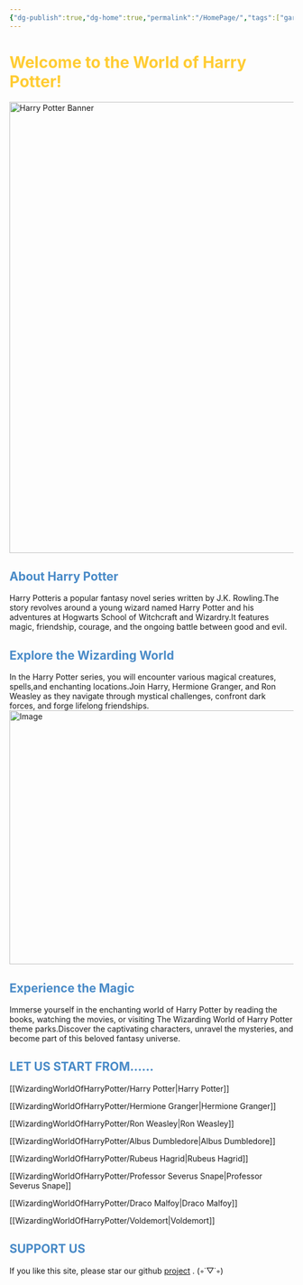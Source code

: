 ```yaml
---
{"dg-publish":true,"dg-home":true,"permalink":"/HomePage/","tags":["gardenEntry"],"dgPassFrontmatter":true,"created":"","updated":""}
---
```



<body>
        <h1 style="color: #FFCC33;">Welcome to the World of Harry Potter!</h1>
        <img src="http://rxbg5ysja.bkt.gdipper.com/We.png" alt="Harry Potter Banner" width="600" height="800" >
</body>
<h2 style="color:  #488AC7 ;">About Harry Potter</h2>
Harry Potteris a popular fantasy novel series written by J.K. Rowling.The story revolves around a young wizard named Harry Potter and his adventures at Hogwarts School of Witchcraft and Wizardry.It features magic, friendship, courage, and the ongoing battle between good and evil.
<h2 style="color:#488AC7 ;">Explore the Wizarding World</h2>
In the Harry Potter series, you will encounter various magical creatures, spells,and enchanting locations.Join Harry, Hermione Granger, and Ron Weasley as they navigate through mystical challenges, confront dark forces, and forge lifelong friendships.
       <img src="http://rxbg5ysja.bkt.gdipper.com/cloud.png" alt="Image" width="600" height="450" margin=“0” >
        <h2 style="color:#488AC7; ">Experience the Magic</h2>
Immerse yourself in the enchanting world of Harry Potter by reading the books, watching the movies, or visiting The Wizarding World of Harry Potter theme parks.Discover the captivating characters, unravel the mysteries, and become part of this beloved fantasy universe.



<h2 style="color:#488AC7; ">LET US START FROM......</h2>

[[WizardingWorldOfHarryPotter/Harry Potter\|Harry Potter]]

[[WizardingWorldOfHarryPotter/Hermione Granger\|Hermione Granger]]

[[WizardingWorldOfHarryPotter/Ron Weasley\|Ron Weasley]]

[[WizardingWorldOfHarryPotter/Albus Dumbledore\|Albus Dumbledore]]

[[WizardingWorldOfHarryPotter/Rubeus Hagrid\|Rubeus Hagrid]]

[[WizardingWorldOfHarryPotter/Professor Severus Snape\|Professor Severus Snape]]

[[WizardingWorldOfHarryPotter/Draco Malfoy\|Draco Malfoy]]

[[WizardingWorldOfHarryPotter/Voldemort\|Voldemort]]

<h2 style="color:#488AC7; ">SUPPORT US</h2>

If you like this site, please star our github [project](https://github.com/HuiyuanYan/WizardingWorldOfHP) .      (◦˙▽˙◦)